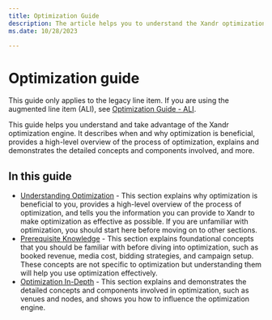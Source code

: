 ```yaml
---
title: Optimization Guide
description: The article helps you to understand the Xandr optimization engine.
ms.date: 10/28/2023

---
```


# Optimization guide

This guide only applies to the legacy line item. If you are using the augmented line item (ALI), see [Optimization Guide - ALI](optimization-guide-ali.md).

This guide helps you understand and take advantage of the Xandr optimization engine. It describes when and why optimization is beneficial, provides a high-level overview of the
process of optimization, explains and demonstrates the detailed concepts and components involved, and more.

## In this guide

- [Understanding Optimization](understanding-optimization.md) - This section explains why optimization is beneficial to you, provides a high-level overview of the process of
  optimization, and tells you the information you can provide to Xandr to make optimization as effective as possible. If you are unfamiliar with optimization, you should start
  here before moving on to other sections.
- [Prerequisite Knowledge](prerequisite-knowledge.md) - This section explains foundational concepts that you should be familiar with before diving into optimization, such as
  booked revenue, media cost, bidding strategies, and campaign setup. These concepts are not specific to optimization but understanding them
  will help you use optimization effectively.
- [Optimization In-Depth]("optimization-in-depth.md) - This section explains and demonstrates the detailed concepts and components involved in optimization, such as venues and
  nodes, and shows you how to influence the optimization engine.
